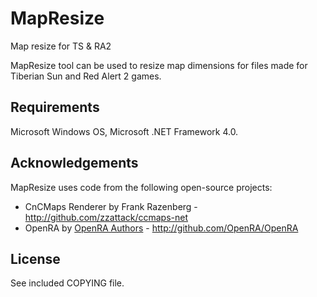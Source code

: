 # MapResize
Map resize for TS &amp; RA2

MapResize tool can be used to resize map dimensions for files made for Tiberian Sun and Red Alert 2 games.

## Requirements

Microsoft Windows OS, Microsoft .NET Framework 4.0.

## Acknowledgements

MapResize uses code from the following open-source projects:

* CnCMaps Renderer by Frank Razenberg - http://github.com/zzattack/ccmaps-net
* OpenRA by [OpenRA Authors](https://raw.github.com/OpenRA/OpenRA/master/AUTHORS) - http://github.com/OpenRA/OpenRA

## License

See included COPYING file.

